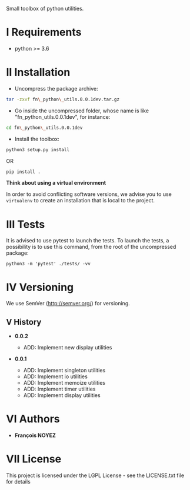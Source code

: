 
Small toolbox of python utilities.


# I Requirements

- python >= 3.6



# II Installation

* Uncompress the package archive:
```sh
tar -zxvf fn\_python\_utils.0.0.1dev.tar.gz
```

* Go inside the uncompressed folder, whose name is like "fn\_python\_utils.0.0.1dev", for instance:
```sh
cd fn\_python\_utils.0.0.1dev
```  

* Install the toolbox:
```sh
python3 setup.py install
```
OR
```sh
pip install .
```


**Think about using a virtual environment**

In order to avoid conflicting software versions, we advise you to use `virtualenv` to create an 
installation that is local to the project. 



# III Tests

It is advised to use pytest to launch the tests.
To launch the tests, a possibility is to use this command, from the root of the uncompressed package:
``` 
python3 -m 'pytest' ./tests/ -vv
``` 



# IV Versioning

We use SemVer (http://semver.org/) for versioning.


## V History

* **0.0.2**
    * ADD: Implement new display utilities

* **0.0.1**
    * ADD: Implement singleton utilities
    * ADD: Implement io utilities
    * ADD: Implement memoize utilities
    * ADD: Implement timer utilities
    * ADD: Implement display utilities


# VI Authors

* **François NOYEZ**


# VII License

This project is licensed under the LGPL License - see the LICENSE.txt file for details
